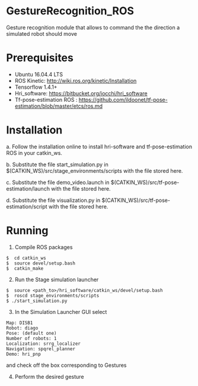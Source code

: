 # GestureRecognition_ROS
Gesture recognition module that allows to command the the direction a simulated robot should move


# Prerequisites 
  - Ubuntu 16.04.4 LTS
  - ROS Kinetic: http://wiki.ros.org/kinetic/Installation
  - Tensorflow 1.4.1+
  - Hri_software: https://bitbucket.org/iocchi/hri_software
  - Tf-pose-estimation ROS : https://github.com/ildoonet/tf-pose-estimation/blob/master/etcs/ros.md

# Installation
  a. Follow the installation online to install hri-software and tf-pose-estimation ROS in your catkin_ws. 
  
  b. Substitute the file start_simulation.py in $(CATKIN_WS)/src/stage_environments/scripts with the file stored here.
  
  c. Substitute the file demo_video.launch in $(CATKIN_WS)/src/tf-pose-estimation/launch with the file stored here.
  
  d. Substitute the file visualization.py in $(CATKIN_WS)/src/tf-pose-estimation/script with the file stored here.
    
# Running
1. Compile ROS packages 
```
$  cd catkin_ws
$  source devel/setup.bash
$  catkin_make
```
2. Run the Stage simulation launcher
```
$  source <path_to>/hri_software/catkin_ws/devel/setup.bash
$  roscd stage_environments/scripts
$ ./start_simulation.py
```
3. In the Simulation Launcher GUI select
```
Map: DISB1
Robot: diago  
Pose: (default one)
Number of robots: 1
Localization: srrg_localizer
Navigation: spqrel_planner
Demo: hri_pnp
```
and check off the box corresponding to Gestures

4. Perform the desired gesture
